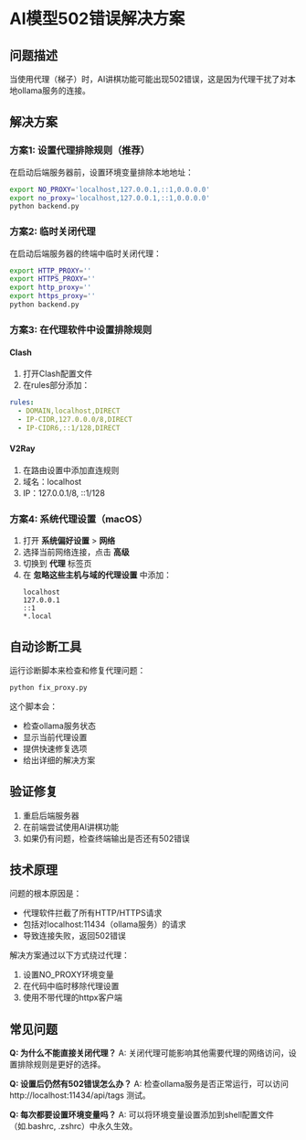 # AI模型502错误解决方案

## 问题描述
当使用代理（梯子）时，AI讲棋功能可能出现502错误，这是因为代理干扰了对本地ollama服务的连接。

## 解决方案

### 方案1: 设置代理排除规则（推荐）

在启动后端服务器前，设置环境变量排除本地地址：

```bash
export NO_PROXY='localhost,127.0.0.1,::1,0.0.0.0'
export no_proxy='localhost,127.0.0.1,::1,0.0.0.0'
python backend.py
```

### 方案2: 临时关闭代理

在启动后端服务器的终端中临时关闭代理：

```bash
export HTTP_PROXY=''
export HTTPS_PROXY=''
export http_proxy=''
export https_proxy=''
python backend.py
```

### 方案3: 在代理软件中设置排除规则

#### Clash
1. 打开Clash配置文件
2. 在rules部分添加：
```yaml
rules:
  - DOMAIN,localhost,DIRECT
  - IP-CIDR,127.0.0.0/8,DIRECT
  - IP-CIDR6,::1/128,DIRECT
```

#### V2Ray
1. 在路由设置中添加直连规则
2. 域名：localhost
3. IP：127.0.0.1/8, ::1/128

### 方案4: 系统代理设置（macOS）

1. 打开 **系统偏好设置** > **网络**
2. 选择当前网络连接，点击 **高级**
3. 切换到 **代理** 标签页
4. 在 **忽略这些主机与域的代理设置** 中添加：
   ```
   localhost
   127.0.0.1
   ::1
   *.local
   ```

## 自动诊断工具

运行诊断脚本来检查和修复代理问题：

```bash
python fix_proxy.py
```

这个脚本会：
- 检查ollama服务状态
- 显示当前代理设置
- 提供快速修复选项
- 给出详细的解决方案

## 验证修复

1. 重启后端服务器
2. 在前端尝试使用AI讲棋功能
3. 如果仍有问题，检查终端输出是否还有502错误

## 技术原理

问题的根本原因是：
- 代理软件拦截了所有HTTP/HTTPS请求
- 包括对localhost:11434（ollama服务）的请求
- 导致连接失败，返回502错误

解决方案通过以下方式绕过代理：
1. 设置NO_PROXY环境变量
2. 在代码中临时移除代理设置
3. 使用不带代理的httpx客户端

## 常见问题

**Q: 为什么不能直接关闭代理？**
A: 关闭代理可能影响其他需要代理的网络访问，设置排除规则是更好的选择。

**Q: 设置后仍然有502错误怎么办？**
A: 检查ollama服务是否正常运行，可以访问 http://localhost:11434/api/tags 测试。

**Q: 每次都要设置环境变量吗？**
A: 可以将环境变量设置添加到shell配置文件（如.bashrc, .zshrc）中永久生效。